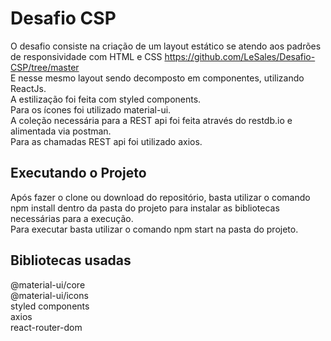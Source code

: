 # Desafio CSP

O desafio consiste na criação de um layout estático se atendo aos padrões de responsividade com HTML e CSS https://github.com/LeSales/Desafio-CSP/tree/master \
E nesse mesmo layout sendo decomposto em componentes, utilizando ReactJs.\
A estilização foi feita com styled components.\
Para os ícones foi utilizado material-ui.\
A coleção necessária para a REST api foi feita através do restdb.io e alimentada via postman.\
Para as chamadas REST api foi utilizado axios.

## Executando o Projeto

Após fazer o clone ou download do repositório, basta utilizar o comando npm install dentro da pasta do projeto para instalar as bibliotecas necessárias para a execução.\
Para executar basta utilizar o comando npm start na pasta do projeto.

## Bibliotecas usadas

@material-ui/core\
@material-ui/icons\
styled components\
axios\
react-router-dom
